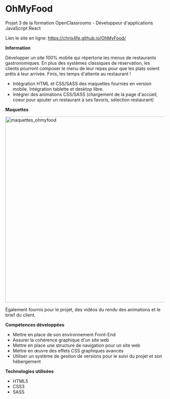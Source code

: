 # OhMyFood
Projet 3 de la formation OpenClassrooms - Développeur d'applications JavaScript React

Lien le site en ligne: https://chris4fe.github.io/OhMyFood/

**Information**

Développer un site 100% mobile qui répertorie les menus de restaurants gastronomiques. 
En plus des systèmes classiques de réservation, les clients pourront composer le menu de leur repas pour que les plats soient prêts à leur arrivée. 
Finis, les temps d'attente au restaurant !

- Intégration HTML et CSS/SASS des maquettes fournies en version mobile. Intégration tablette et desktop libre.
- Intégrer des animations CSS/SASS (chargement de la page d'accueil, coeur pour ajouter un restaurant à ses favoris, sélection restaurant)

**Maquettes**

<img width="587" alt="maquettes_ohmyfood" src="https://user-images.githubusercontent.com/103047812/166261739-494c87b0-240b-4063-bef1-3582442b49d5.png">

Également fournis pour le projet, des vidéos du rendu des animations et le brief du client.

**Compétences développées**

- Mettre en place de son environnement Front-End
- Assurer la cohérence graphique d'un site web
- Mettre en place une structure de navigation pour un site web
- Mettre en œuvre des effets CSS graphiques avancés
- Utiliser un système de gestion de versions pour le suivi du projet et son hébergement

**Technologies utilisées**

- HTML5
- CSS3
- SASS
